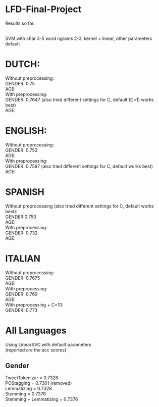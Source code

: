 # LFD-Final-Project

Results so far: <br/> <br/>


SVM with char 3-5 word ngrams 2-3, kernel = linear, other parameters default <br/>
# DUTCH:
Without preprocessing: <br/>
GENDER: 0.75 <br/>
AGE:  <br/>
With preprocessing: <br/>
GENDER: 0.7647 (also tried different settings for C, default (C=1) works best) <br/>
AGE: <br/>


# ENGLISH:
Without preprocessing: <br/>
GENDER: 0.753 <br/>
AGE:  <br/>
With preprocessing: <br/>
GENDER: 0.7597 (also tried different settings for C, default works best) <br/>
AGE: <br/>

# SPANISH
Without preprocessing (also tried different settings for C, default works best): <br/>
GENDER:0.753 <br/>
AGE:  <br/>
With preprocessing: <br/>
GENDER: 0.732 <br/>
AGE: <br/>

# ITALIAN
Without preprocessing: <br/>
GENDER: 0.7675 <br/>
AGE:  <br/>
With preprocessing: <br/>
GENDER: 0.769 <br/>
AGE: <br/>
With preprocessing + C=10: <br/>
GENDER: 0.773 <br/>

# All Languages
Using LinearSVC with default parameters <br/>
(reported are the acc scores) <br/>
##  Gender
TweetTokenizer = 0.7328 <br/>
POStagging = 0.7301 (removed) <br/>
Lemmatizing = 0.7328 <br/>
Stemming = 0.7376 <br/>
Stemming + Lemmatizing = 0.7376 <br/>

